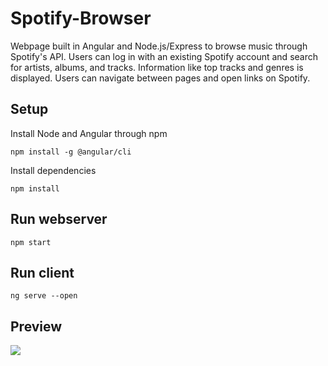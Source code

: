 # Spotify-Browser
 
Webpage built in Angular and Node.js/Express to browse music through Spotify's API. Users can log in with an existing Spotify account and search for artists, albums, and tracks. Information like top tracks and genres is displayed. Users can navigate between pages and open links on Spotify.

## Setup

Install Node and Angular through npm

`npm install -g @angular/cli`

Install dependencies

`npm install`

## Run webserver

`npm start`

## Run client

`ng serve --open`

## Preview

<img src="/preview.gif">
